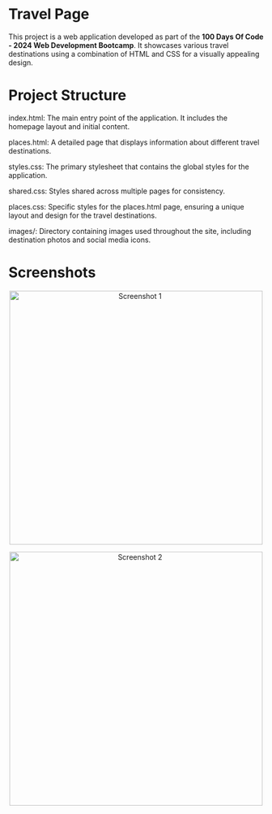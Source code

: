 # Travel Page
This project is a web application developed as part of the <strong>100 Days Of Code - 2024 Web Development Bootcamp</strong>. 
It showcases various travel destinations using a combination of HTML and CSS for a visually appealing design.

# Project Structure
<p>index.html: The main entry point of the application. It includes the homepage layout and initial content.</p>
<p>places.html: A detailed page that displays information about different travel destinations.</p>
<p>styles.css: The primary stylesheet that contains the global styles for the application.</p>
<p>shared.css: Styles shared across multiple pages for consistency.</p>
<p>places.css: Specific styles for the places.html page, ensuring a unique layout and design for the travel destinations.</p>
<p>images/: Directory containing images used throughout the site, including destination photos and social media icons.</p>

# Screenshots
<p align="center">
    <img src="https://github.com/user-attachments/assets/e1408efc-8b9f-4df2-a693-c65885e1aaea" width="500" alt="Screenshot 1">
</p>
<p align="center">
    <img src="https://github.com/user-attachments/assets/d8810004-8d96-485c-9984-4f33fc2032ba" width="500" alt="Screenshot 2">
</p>
